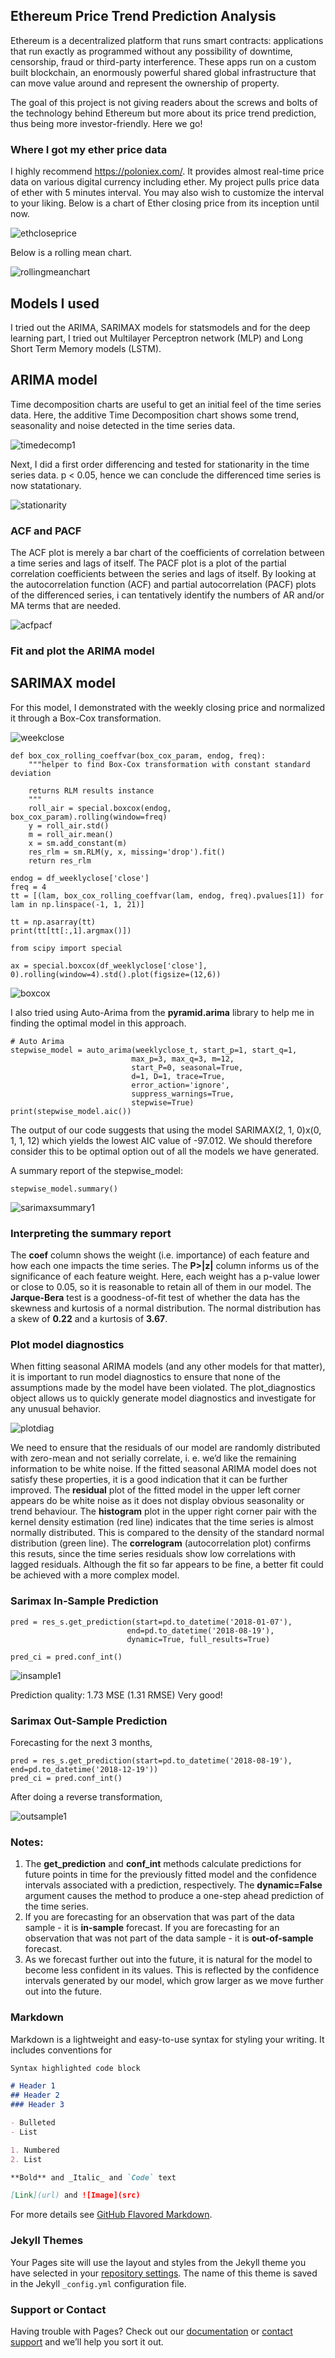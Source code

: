 ## Ethereum Price Trend Prediction Analysis 
Ethereum is a decentralized platform that runs smart contracts: applications that run exactly as programmed without any possibility of downtime, censorship, fraud or third-party interference. These apps run on a custom built blockchain, an enormously powerful shared global infrastructure that can move value around and represent the ownership of property.

The goal of this project is not giving readers about the screws and bolts of the technology behind Ethereum but more about its price trend prediction, thus being more investor-friendly. Here we go!

### Where I got my ether price data
I highly recommend https://poloniex.com/. It provides almost real-time price data on various digital currency including ether. My project pulls price data of ether with 5 minutes interval. You may also wish to customize the interval to your liking. Below is a chart of Ether closing price from its inception until now. 

![ethcloseprice](/image/ethcloseprice.png)

Below is a rolling mean chart. 

![rollingmeanchart](/image/rollingmeanchart.png)


## Models I used
I tried out the ARIMA, SARIMAX models for statsmodels and for the deep learning part, I tried out Multilayer Perceptron network (MLP) and Long Short Term Memory models (LSTM).

## ARIMA model

Time decomposition charts are useful to get an initial feel of the time series data. Here, the additive Time Decomposition chart shows some trend, seasonality and noise detected in the time series data. 

![timedecomp1](/image/arima/timedecomp1.png)

Next, I did a first order differencing and tested for stationarity in the time series data. p < 0.05, hence we can conclude the differenced time series is now statationary.

![stationarity](/image/arima/stationarity.png)

### ACF and PACF
The ACF plot is merely a bar chart of the coefficients of correlation between a time series and lags of itself. The PACF plot is a plot of the partial correlation coefficients between the series and lags of itself. By looking at the autocorrelation function (ACF) and partial autocorrelation (PACF) plots of the differenced series, i can tentatively identify the numbers of AR and/or MA terms that are needed. 

![acfpacf](/image/arima/acfpacf.png)

### Fit and plot the ARIMA model


## SARIMAX model

For this model, I demonstrated with the weekly closing price and normalized it through a Box-Cox transformation.

![weekclose](/image/sarimax/weekclose.png)

```
def box_cox_rolling_coeffvar(box_cox_param, endog, freq):
    """helper to find Box-Cox transformation with constant standard deviation
    
    returns RLM results instance
    """
    roll_air = special.boxcox(endog, box_cox_param).rolling(window=freq)
    y = roll_air.std() 
    m = roll_air.mean()
    x = sm.add_constant(m)
    res_rlm = sm.RLM(y, x, missing='drop').fit()
    return res_rlm

endog = df_weeklyclose['close']
freq = 4
tt = [(lam, box_cox_rolling_coeffvar(lam, endog, freq).pvalues[1]) for lam in np.linspace(-1, 1, 21)]

tt = np.asarray(tt)
print(tt[tt[:,1].argmax()])

```
```
from scipy import special

ax = special.boxcox(df_weeklyclose['close'], 0).rolling(window=4).std().plot(figsize=(12,6))
```

![boxcox](/image/sarimax/boxcox.png)


I also tried using Auto-Arima from the **pyramid.arima** library to help me in finding the optimal model in this approach. 
```
# Auto Arima
stepwise_model = auto_arima(weeklyclose_t, start_p=1, start_q=1,
                           max_p=3, max_q=3, m=12,
                           start_P=0, seasonal=True,
                           d=1, D=1, trace=True,
                           error_action='ignore',  
                           suppress_warnings=True, 
                           stepwise=True)
print(stepwise_model.aic())
```

The output of our code suggests that using the model SARIMAX(2, 1, 0)x(0, 1, 1, 12) which yields the lowest AIC value of -97.012. We should therefore consider this to be optimal option out of all the models we have generated.

A summary report of the stepwise_model:

`stepwise_model.summary()`

![sarimaxsummary1](/image/sarimax/sarimaxsummary1.png)

### Interpreting the summary report

The **coef** column shows the weight (i.e. importance) of each feature and how each one impacts the time series. 
The **P>|z|** column informs us of the significance of each feature weight. Here, each weight has a p-value lower or close to 0.05, so it is reasonable to retain all of them in our model. 
The **Jarque-Bera** test is a goodness-of-fit test of whether the data has the skewness and kurtosis of a normal distribution. The normal distribution has a skew of **0.22** and a kurtosis of **3.67**.

### Plot model diagnostics
When fitting seasonal ARIMA models (and any other models for that matter), it is important to run model diagnostics to ensure that none of the assumptions made by the model have been violated. The plot_diagnostics object allows us to quickly generate model diagnostics and investigate for any unusual behavior.

![plotdiag](/image/sarimax/plotdiag.png)

We need to ensure that the residuals of our model are randomly distributed with zero-mean and not serially correlate, i. e. we’d like the remaining information to be white noise. If the fitted seasonal ARIMA model does not satisfy these properties, it is a good indication that it can be further improved.
The **residual** plot of the fitted model in the upper left corner appears do be white noise as it does not display obvious seasonality or trend behaviour. The **histogram** plot in the upper right corner pair with the kernel density estimation (red line) indicates that the time series is almost normally distributed. This is compared to the density of the standard normal distribution (green line). The **correlogram** (autocorrelation plot) confirms this resuts, since the time series residuals show low correlations with lagged residuals.
Although the fit so far appears to be fine, a better fit could be achieved with a more complex model.

### Sarimax In-Sample Prediction
```
pred = res_s.get_prediction(start=pd.to_datetime('2018-01-07'), 
                          end=pd.to_datetime('2018-08-19'),
                          dynamic=True, full_results=True)

pred_ci = pred.conf_int()

```

![insample1](/image/sarimax/insample1.png)

Prediction quality: 1.73 MSE (1.31 RMSE) 
Very good!


### Sarimax Out-Sample Prediction

Forecasting for the next 3 months,

```
pred = res_s.get_prediction(start=pd.to_datetime('2018-08-19'), end=pd.to_datetime('2018-12-19'))
pred_ci = pred.conf_int()

```

After doing a reverse transformation, 

![outsample1](/image/sarimax/outsample1.png)

### Notes: 
1. The **get_prediction** and **conf_int** methods calculate predictions for future points in time for the previously fitted model and the confidence intervals associated with a prediction, respectively. The **dynamic=False** argument causes the method to produce a one-step ahead prediction of the time series.
2. If you are forecasting for an observation that was part of the data sample - it is **in-sample** forecast. If you are forecasting for an observation that was not part of the data sample - it is **out-of-sample** forecast.
3. As we forecast further out into the future, it is natural for the model to become less confident in its values. This is reflected by the confidence intervals generated by our model, which grow larger as we move further out into the future.











### Markdown

Markdown is a lightweight and easy-to-use syntax for styling your writing. It includes conventions for

```markdown
Syntax highlighted code block

# Header 1
## Header 2
### Header 3

- Bulleted
- List

1. Numbered
2. List

**Bold** and _Italic_ and `Code` text

[Link](url) and ![Image](src)
```

For more details see [GitHub Flavored Markdown](https://guides.github.com/features/mastering-markdown/).

### Jekyll Themes

Your Pages site will use the layout and styles from the Jekyll theme you have selected in your [repository settings](https://github.com/Matthew-Han-yy/capstone1/settings). The name of this theme is saved in the Jekyll `_config.yml` configuration file.

### Support or Contact

Having trouble with Pages? Check out our [documentation](https://help.github.com/categories/github-pages-basics/) or [contact support](https://github.com/contact) and we’ll help you sort it out.
